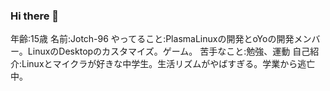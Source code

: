 ### Hi there 👋
年齢:15歳
名前:Jotch-96
やってること:PlasmaLinuxの開発とoYoの開発メンバー。LinuxのDesktopのカスタマイズ。ゲーム。
苦手なこと:勉強、運動
自己紹介:Linuxとマイクラが好きな中学生。生活リズムがやばすぎる。学業から逃亡中。
